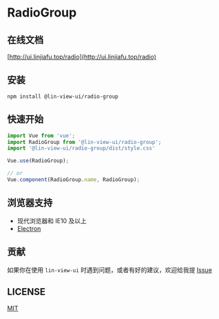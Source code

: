 # RadioGroup


## 在线文档

[http://ui.linjiafu.top/radio](http://ui.linjiafu.top/radio)


## 安装

```
npm install @lin-view-ui/radio-group
```

## 快速开始

```javascript
import Vue from 'vue';
import RadioGroup from '@lin-view-ui/radio-group';
import '@lin-view-ui/radio-group/dist/style.css'

Vue.use(RadioGroup);

// or
Vue.component(RadioGroup.name, RadioGroup);
```

## 浏览器支持

- 现代浏览器和 IE10 及以上
- [Electron](http://electron.atom.io/)

## 贡献

如果你在使用 `lin-view-ui` 时遇到问题，或者有好的建议，欢迎给我提 [Issue](https://github.com/c10342/lin-view-ui/issues)

## LICENSE

[MIT](https://github.com/c10342/lin-view-ui/blob/master/LICENSE)
